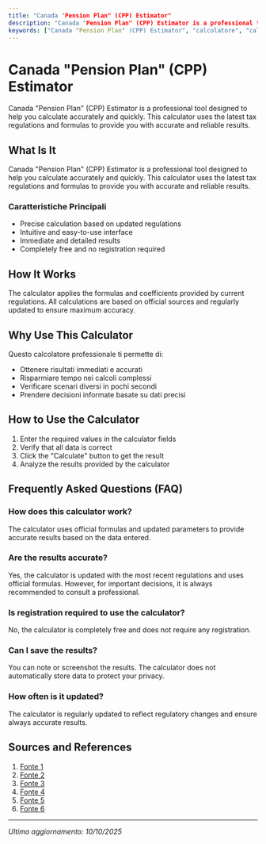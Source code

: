 ```yaml
---
title: "Canada "Pension Plan" (CPP) Estimator"
description: "Canada "Pension Plan" (CPP) Estimator is a professional tool designed to help you calculate accurately and quickly. This calculator uses the latest tax regulations and formulas to provide you with accurate and reliable results."
keywords: ["Canada "Pension Plan" (CPP) Estimator", "calcolatore", "calcolo online"]
---
```


# Canada "Pension Plan" (CPP) Estimator

Canada "Pension Plan" (CPP) Estimator is a professional tool designed to help you calculate accurately and quickly. This calculator uses the latest tax regulations and formulas to provide you with accurate and reliable results.

## What Is It

Canada "Pension Plan" (CPP) Estimator is a professional tool designed to help you calculate accurately and quickly. This calculator uses the latest tax regulations and formulas to provide you with accurate and reliable results.

### Caratteristiche Principali

- Precise calculation based on updated regulations
- Intuitive and easy-to-use interface
- Immediate and detailed results
- Completely free and no registration required

## How It Works

The calculator applies the formulas and coefficients provided by current regulations. All calculations are based on official sources and regularly updated to ensure maximum accuracy.

## Why Use This Calculator

Questo calcolatore professionale ti permette di:

- Ottenere risultati immediati e accurati
- Risparmiare tempo nei calcoli complessi
- Verificare scenari diversi in pochi secondi
- Prendere decisioni informate basate su dati precisi

## How to Use the Calculator

1. Enter the required values in the calculator fields
2. Verify that all data is correct
3. Click the "Calculate" button to get the result
4. Analyze the results provided by the calculator

## Frequently Asked Questions (FAQ)

### How does this calculator work?

The calculator uses official formulas and updated parameters to provide accurate results based on the data entered.

### Are the results accurate?

Yes, the calculator is updated with the most recent regulations and uses official formulas. However, for important decisions, it is always recommended to consult a professional.

### Is registration required to use the calculator?

No, the calculator is completely free and does not require any registration.

### Can I save the results?

You can note or screenshot the results. The calculator does not automatically store data to protect your privacy.

### How often is it updated?

The calculator is regularly updated to reflect regulatory changes and ensure always accurate results.

## Sources and References

1. [Fonte 1](https://www.canada.ca/en/services/benefits/publicpensions/cpp/retirement-income-calculator.html)
2. [Fonte 2](https://www.canada.ca/en/services/benefits/publicpensions/cpp/amount.html)
3. [Fonte 3](https://www.sunlife.ca/en/tools-and-resources/tools-and-calculators/cpp-qpp-calculator/)
4. [Fonte 4](https://www.canada.ca/en/services/benefits/publicpensions/cpp/amount/video-how-much.html)
5. [Fonte 5](https://www.theglobeandmail.com/investing/personal-finance/tools/cpp-benefits/)
6. [Fonte 6](https://apppen-penapp.tpsgc-pwgsc.gc.ca/penavg-penben_prod/cpr-pbc/entrer-input/prep.action?r=1)

---

*Ultimo aggiornamento: 10/10/2025*
